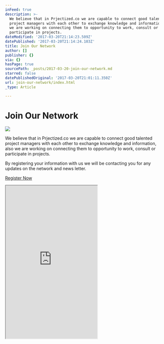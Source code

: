 ```yaml
---
inFeed: true
description: >-
  We believe that in Prjectized.co we are capable to connect good talented
  project managers with each other to exchange knowledge and information, also
  we are working on connecting them to opportunity to work, consult or
  participate in projects.
dateModified: '2017-03-20T21:14:23.509Z'
datePublished: '2017-03-20T21:14:24.103Z'
title: Join Our Network
author: []
publisher: {}
via: {}
hasPage: true
sourcePath: _posts/2017-03-20-join-our-network.md
starred: false
datePublishedOriginal: '2017-03-20T21:01:11.350Z'
url: join-our-network/index.html
_type: Article

---
```

# Join Our Network
![](https://the-grid-user-content.s3-us-west-2.amazonaws.com/8814459d-795f-44c9-89d8-39c0c9a6f106.jpg)

We believe that in Prjectized.co we are capable to connect good talented project managers with each other to exchange knowledge and information, also we are working on connecting them to opportunity to work, consult or participate in projects.

By registering your information with us we will be contacting you for any updates on the network and news letter.

[Register Now][0]

<iframe src="https://the-grid.github.io/ed-userhtml/?g=eJw9j1sKwjAURLdSsoCkii_EKFVpFUUUFfRLYnNNA03T3qYt7t63n2eYGWZG-obCgFdizEniXF4OGZM2LqmyVqVAY2vYzaIpmWTAWmGwzHfrPUSdMxbNZRHMpp38CO0DRlsUg3Cug11dZ-ld5NPe6bKqisZtKsVqDc2rZgLmClKC5A4rIF6jpUs46fd84iWgVeI46fpPeM-6WpSAnDzZCFQ6-1n-wjfvk_HaCqkzRSkdsc-p8QM7wkt6" height="500" style=""></iframe>



[0]: https://docs.google.com/forms/d/e/1FAIpQLSeG4Yrqw_HACB4pUe2TrGPra8FDiAQvvnlyapB6X_KuqwtNug/viewform?usp=pp_url&entry.2005620554&entry.1045781291&entry.1166974658&entry.1268692891